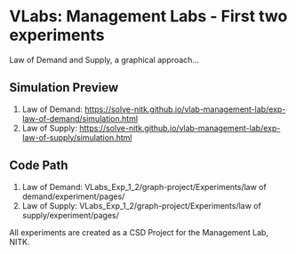 # VLabs: Management Labs - First two experiments
Law of Demand and Supply, a graphical approach...

## Simulation Preview
1. Law of Demand: https://solve-nitk.github.io/vlab-management-lab/exp-law-of-demand/simulation.html
2. Law of Supply: https://solve-nitk.github.io/vlab-management-lab/exp-law-of-supply/simulation.html

## Code Path
1. Law of Demand: VLabs_Exp_1_2/graph-project/Experiments/law of demand/experiment/pages/
2. Law of Supply: VLabs_Exp_1_2/graph-project/Experiments/law of supply/experiment/pages/


All experiments are created as a CSD Project for the Management Lab, NITK.
